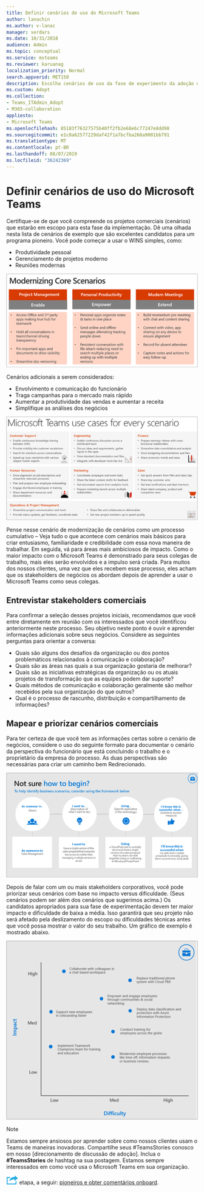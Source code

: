 ```yaml
---
title: Definir cenários de uso do Microsoft Teams
author: lanachin
ms.author: v-lanac
manager: serdars
ms.date: 10/31/2018
audience: Admin
ms.topic: conceptual
ms.service: msteams
ms.reviewer: karuanag
localization_priority: Normal
search.appverid: MET150
description: Escolha cenários de uso da fase de experimento da adoção de suas equipes.
ms.custom: Adopt
ms.collection:
- Teams_ITAdmin_Adopt
- M365-collaboration
appliesto:
- Microsoft Teams
ms.openlocfilehash: 85183f76327575b40ff2fb2e68e6c77247e8dd98
ms.sourcegitcommit: e1c8a62577229daf42f1a7bcfba268a9001bb791
ms.translationtype: MT
ms.contentlocale: pt-BR
ms.lasthandoff: 08/07/2019
ms.locfileid: "36242369"
---
```

# <a name="define-usage-scenarios-for-microsoft-teams"></a>Definir cenários de uso do Microsoft Teams

Certifique-se de que você compreende os projetos comerciais (cenários) que estarão em escopo para esta fase da implementação. Dê uma olhada nesta lista de cenários de exemplo que são excelentes candidatos para um programa pioneiro. Você pode começar a usar o WINS simples, como:

- Produtividade pessoal
- Gerenciamento de projetos moderno
- Reuniões modernas

![Uma ilustração dos três cenários principais](media/teams-adoption-modernizing-core-scenarios.png)

Cenários adicionais a serem considerados:

- Envolvimento e comunicação do funcionário
- Traga campanhas para o mercado mais rápido
- Aumentar a produtividade das vendas e aumentar a receita
- Simplifique as análises dos negócios

![Uma ilustração de casos de uso do teams para todos os cenários](media/teams-adoption-use-cases.png)

Pense nesse cenário de modernização de cenários como um processo cumulativo – Veja tudo o que acontece com cenários mais básicos para criar entusiasmo, familiaridade e credibilidade com essa nova maneira de trabalhar. Em seguida, vá para áreas mais ambiciosos de impacto. Como o maior impacto com o Microsoft Teams é demonstrado para seus colegas de trabalho, mais eles serão envolvidos e a impulso será criada. Para muitos dos nossos clientes, uma vez que eles recebem esse processo, eles acham que os stakeholders de negócios os abordam depois de aprender a usar o Microsoft Teams como seus colegas.

## <a name="interview-business-stakeholders"></a>Entrevistar stakeholders comerciais

Para confirmar a seleção desses projetos iniciais, recomendamos que você entre diretamente em reunião com os interessados que você identificou anteriormente neste processo. Seu objetivo neste ponto é ouvir e aprender informações adicionais sobre seus negócios. Considere as seguintes perguntas para orientar a conversa:

- Quais são alguns dos desafios da organização ou dos pontos problemáticos relacionados à comunicação e colaboração?
- Quais são as áreas nas quais a sua organização gostaria de melhorar?
- Quais são as iniciativas estratégicas da organização ou os atuais projetos de transformação que as equipes podem dar suporte?
- Quais métodos de comunicação e colaboração geralmente são melhor recebidos pela sua organização do que outros?
- Qual é o processo de rascunho, distribuição e compartilhamento de informações?

## <a name="map-and-prioritize-business-scenarios"></a>Mapear e priorizar cenários comerciais

Para ter certeza de que você tem as informações certas sobre o cenário de negócios, considere o uso do seguinte formato para documentar o cenário da perspectiva do funcionário que está concluindo o trabalho e o proprietário da empresa do processo. As duas perspectivas são necessárias para criar um caminho bem Redirecionado.

![Uma ilustração da estrutura para identificar cenários](media/teams-adoption-identify-scenarios.png)

Depois de falar com um ou mais stakeholders corporativos, você pode priorizar seus cenários com base no impacto versus dificuldade. (Seus cenários podem ser além dos cenários que sugerimos acima.) Os candidatos apropriados para sua fase de experimentação devem ter maior impacto e dificuldade de baixa a média. Isso garantirá que seu projeto não será afetado pela deslizamento do escopo ou dificuldades técnicas antes que você possa mostrar o valor do seu trabalho. Um gráfico de exemplo é mostrado abaixo.

![Uma ilustração mostrando impacto do cenário versus dificuldade](media/teams-adoption-impact-difficulty.png)

> [!Note]
> Estamos sempre ansiosos por aprender sobre como nossos clientes usam o Teams de maneiras inovadoras. Compartilhe seus #TeamsStories conosco em nosso [direcionamento de discussão de adoção]. Inclua o **#TeamsStories** de hashtag na sua postagem. Estamos sempre interessados em como você usa o Microsoft Teams em sua organização.

![Um ícone que representa a próxima](media/teams-adoption-next-icon.png) etapa, a seguir: [pioneiros e obter comentários onboard](teams-adoption-onboard-early-adopters.md).
